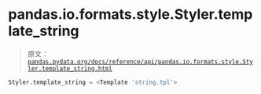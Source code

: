 # pandas.io.formats.style.Styler.template_string

> 原文：[`pandas.pydata.org/docs/reference/api/pandas.io.formats.style.Styler.template_string.html`](https://pandas.pydata.org/docs/reference/api/pandas.io.formats.style.Styler.template_string.html)

```py
Styler.template_string = <Template 'string.tpl'>
```
